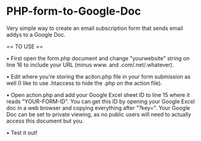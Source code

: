 PHP-form-to-Google-Doc
======================

Very simple way to create an email subscription form that sends email addys to a Google Doc.

== TO USE ==

• First open the form.php document and change "yourwebsite" string on line 16 to include your URL (minus www. and .com/.net/.whatever).

• Edit where you're storing the aciton.php file in your form submission as well (I like to use .htaccess to hide the .php on the action file).

• Open action.php and add your Google Excel sheet ID to line 15 where it reads "YOUR-FORM-ID". You can get this ID by opening your Google Excel doc in a web browser and copying everything after "?key=". Your Google Doc can be set to private viewing, as no public users will need to actually access this document but you.

• Test it out!